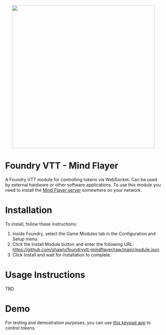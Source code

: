 <div align="center">
<img width="460" src="https://raw.githubusercontent.com/shawly/foundryvtt-mindflayer/main/.github/foundryvtt-mindflayer-logo.png">
</div>

# Foundry VTT - Mind Flayer

A Foundry VTT module for controlling tokens via WebSocket. Can be used by external hardware or other software applications.
To use this module you need to install the [Mind Flayer server](https://github.com/shawly/mindflayer-server) somewhere on your network.

# Installation

To install, follow these instructions:

1.  Inside Foundry, select the Game Modules tab in the Configuration and Setup menu.
2.  Click the Install Module button and enter the following URL: https://github.com/shawly/foundryvtt-mindflayer/raw/main/module.json
3.  Click Install and wait for installation to complete.

# Usage Instructions

TBD

# Demo

For testing and demostration purposes, you can use [this keypad app](https://shawly.github.io/mindflayer-server/static/keypad.html) to control tokens.
